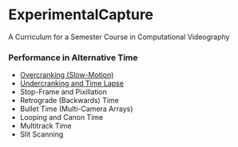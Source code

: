 # ExperimentalCapture
A Curriculum for a Semester Course in Computational Videography


### Performance in Alternative Time

* [Overcranking (Slow-Motion)](overcranking.md)
* [Undercranking and Time Lapse](undercranking.md)
* Stop-Frame and Pixillation
* Retrograde (Backwards) Time
* Bullet Time (Multi-Camera Arrays)
* Looping and Canon Time
* Multitrack Time
* Slit Scanning
